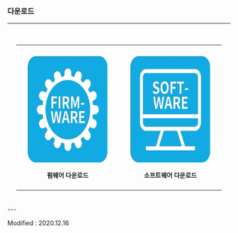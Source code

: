 ### 다운로드

---

<div align="center" style="padding:20px 20px 20px 20px">
    <table border="0">
        <tr>
            <td style="border-right:none; border-left:none; border-top:none; border-bottom:none; padding:10px 20px 10px 20px">
                <div align="center">
                    <p><button type="button" style="background:white; border:none; border-radius:0.5em;" onclick="window.open('http://dev.byrobot.co.kr/products/')"><img src="/assets/images/simple-icons/firmware_icon.png" alt="firmware download" height="240" width="240"></button></p>
                    <p><font face="맑은고딕"><b>펌웨어 다운로드</b></font></p>
                </div>
            </td>
            <td style="border-right:none; border-left:none; border-top:none; border-bottom:none; padding:10px 20px 10px 20px" >
                <div align="center">
                    <p><button type="button" style="background:white; border:none; border-radius:0.5em;" onclick="window.open('https://byrobot.co.kr/page/?pid=software')"><img src="/assets/images/simple-icons/software_icon.png" alt="software download" height="240" width="240"></button></p>
                    <p><font face="맑은고딕"><b>소프트웨어 다운로드</b></font></p>
                </div>
            </td>
        </tr>
    </table>
</div>
---

Modified : 2020.12.16